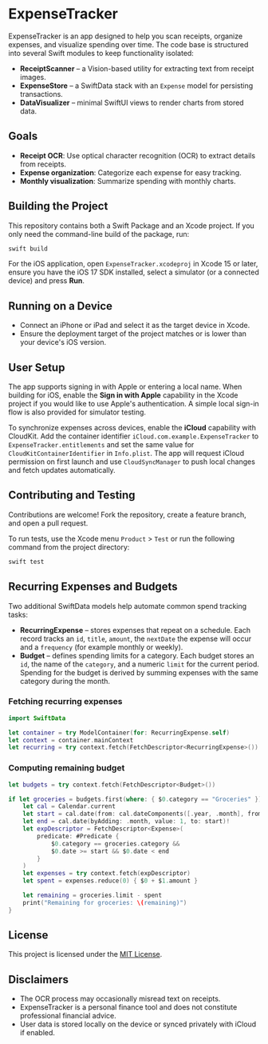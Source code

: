 # ExpenseTracker

ExpenseTracker is an app designed to help you scan receipts, organize expenses, and visualize spending over time. The code base is structured into several Swift modules to keep functionality isolated:

- **ReceiptScanner** – a Vision-based utility for extracting text from receipt images.
- **ExpenseStore** – a SwiftData stack with an `Expense` model for persisting transactions.
- **DataVisualizer** – minimal SwiftUI views to render charts from stored data.

## Goals

- **Receipt OCR**: Use optical character recognition (OCR) to extract details from receipts.
- **Expense organization**: Categorize each expense for easy tracking.
- **Monthly visualization**: Summarize spending with monthly charts.

## Building the Project

This repository contains both a Swift Package and an Xcode project. If you only
need the command-line build of the package, run:

```bash
swift build
```

For the iOS application, open `ExpenseTracker.xcodeproj` in Xcode 15 or later,
ensure you have the iOS 17 SDK installed, select a simulator (or a connected
device) and press **Run**.

## Running on a Device

- Connect an iPhone or iPad and select it as the target device in Xcode.
- Ensure the deployment target of the project matches or is lower than your device's iOS version.

## User Setup

The app supports signing in with Apple or entering a local name. When building for iOS, enable the **Sign in with Apple** capability in the Xcode project if you would like to use Apple's authentication. A simple local sign-in flow is also provided for simulator testing.

To synchronize expenses across devices, enable the **iCloud** capability with CloudKit. Add the container identifier `iCloud.com.example.ExpenseTracker` to `ExpenseTracker.entitlements` and set the same value for `CloudKitContainerIdentifier` in `Info.plist`. The app will request iCloud permission on first launch and use `CloudSyncManager` to push local changes and fetch updates automatically.

## Contributing and Testing

Contributions are welcome! Fork the repository, create a feature branch, and open a pull request.

To run tests, use the Xcode menu `Product` > `Test` or run the following command from the project directory:
```bash
swift test
```

## Recurring Expenses and Budgets

Two additional SwiftData models help automate common spend tracking tasks:

- **RecurringExpense** – stores expenses that repeat on a schedule. Each record
  tracks an `id`, `title`, `amount`, the `nextDate` the expense will occur and
  a `frequency` (for example monthly or weekly).
- **Budget** – defines spending limits for a category. Each budget stores an
  `id`, the name of the `category`, and a numeric `limit` for the current
  period. Spending for the budget is derived by summing expenses with the same
  category during the month.

### Fetching recurring expenses

```swift
import SwiftData

let container = try ModelContainer(for: RecurringExpense.self)
let context = container.mainContext
let recurring = try context.fetch(FetchDescriptor<RecurringExpense>())
```

### Computing remaining budget

```swift
let budgets = try context.fetch(FetchDescriptor<Budget>())

if let groceries = budgets.first(where: { $0.category == "Groceries" }) {
    let cal = Calendar.current
    let start = cal.date(from: cal.dateComponents([.year, .month], from: Date()))!
    let end = cal.date(byAdding: .month, value: 1, to: start)!
    let expDescriptor = FetchDescriptor<Expense>(
        predicate: #Predicate {
            $0.category == groceries.category &&
            $0.date >= start && $0.date < end
        }
    )
    let expenses = try context.fetch(expDescriptor)
    let spent = expenses.reduce(0) { $0 + $1.amount }

    let remaining = groceries.limit - spent
    print("Remaining for groceries: \(remaining)")
}
```


## License

This project is licensed under the [MIT License](LICENSE).


## Disclaimers

- The OCR process may occasionally misread text on receipts.
- ExpenseTracker is a personal finance tool and does not constitute professional financial advice.
- User data is stored locally on the device or synced privately with iCloud if enabled.
